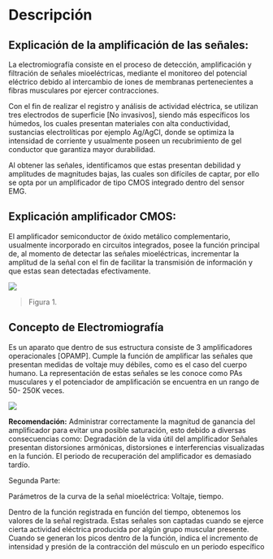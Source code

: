 # Descripción

## Explicación de la amplificación de las señales:

La electromiografía consiste en el proceso de detección, amplificación y filtración de señales mioeléctricas, mediante el monitoreo del potencial eléctrico  debido al intercambio de iones de membranas pertenecientes a fibras musculares por ejercer contracciones.

Con el fin de realizar el registro y análisis de actividad eléctrica, se utilizan tres electrodos de superficie [No invasivos], siendo más específicos los húmedos, los cuales presentan materiales con alta conductividad, sustancias electrolíticas por ejemplo Ag/AgCl, donde se optimiza la intensidad de corriente y usualmente poseen un recubrimiento de gel conductor que garantiza mayor durabilidad. 

Al obtener las señales, identificamos que estas presentan debilidad y amplitudes de magnitudes bajas, las cuales son difíciles de captar, por ello se opta por un amplificador de tipo CMOS integrado dentro del sensor EMG.

## Explicación amplificador CMOS: 
El amplificador semiconductor de óxido metálico complementario, usualmente incorporado en circuitos integrados, posee la función principal de, al momento de detectar las señales mioeléctricas, incrementar la amplitud de la señal con el fin de facilitar la transmisión de información y que estas sean detectadas efectivamente.

<img src="https://github.com/Adriana-28/Repositorio_grupo_13/blob/main/Im%C3%A1genes/Captura%20de%20pantalla%202023-11-17%20020550.png?raw=true">

> Figura 1.

## Concepto de Electromiografía
Es un aparato que dentro de sus estructura consiste de 3 amplificadores operacionales [OPAMP].
Cumple la función de amplificar las señales que presentan medidas de voltaje muy débiles, como es el caso del cuerpo humano. La representación de estas señales se les conoce como PAs musculares y el potenciador de amplificación se encuentra en un rango de 50- 250K veces.

<img src="https://github.com/Adriana-28/Repositorio_grupo_13/blob/main/Im%C3%A1genes/Captura%20de%20pantalla%202023-11-17%20020605.png?raw=true">

**Recomendación:** Administrar correctamente la magnitud de ganancia del amplificador para evitar una posible saturación, esto debido a diversas consecuencias como:
Degradación de la vida útil del amplificador
Señales presentan distorsiones armónicas, distorsiones e interferencias visualizadas en la función. 
El periodo de recuperación del amplificador es demasiado tardío.

Segunda Parte:

Parámetros de la curva de la señal mioeléctrica: Voltaje, tiempo.

Dentro de la función registrada en función del tiempo, obtenemos los valores de la señal registrada. 
Estas señales son captadas cuando se ejerce cierta actividad eléctrica producida por algún grupo muscular presente. Cuando se generan los picos dentro de la función, indica el incremento de intensidad y presión de la contracción del músculo en un periodo específico 
